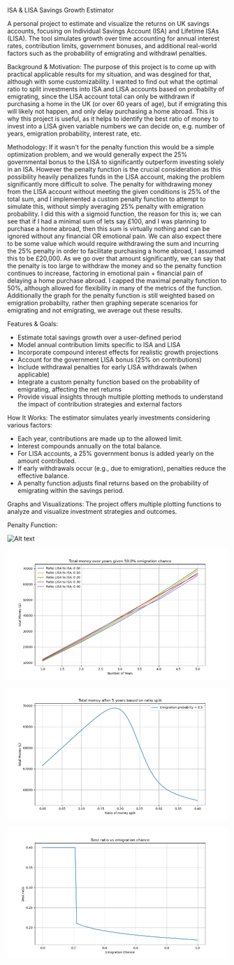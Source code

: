 ISA & LISA Savings Growth Estimator

A personal project to estimate and visualize the returns on UK savings accounts, focusing on Individual Savings Account (ISA) and Lifetime ISAs (LISA). The tool simulates growth over time accounting for annual interest rates, contribution limits, government bonuses, and additional real-world factors such as the probability of emigrating and withdrawl penalties. 

Background & Motivation:
The purpose of this project is to come up with practical applicable results for my situation, and was desgined for that, although with some customizability. I wanted to find out what the optimal ratio to split investments into ISA and LISA accounts based on probabilty of emigrating, since the LISA account total can only be withdrawn if purchasing a home in the UK (or over 60 years of age), but if emigrating this will likely not happen, and only delay purchasing a home abroad. This is why this project is useful, as it helps to identify the best ratio of money to invest into a LISA given variable numbers we can decide on, e.g. number of years, emigration probability, interest rate, etc.

Methodology:
If it wasn't for the penalty function this would be a simple optimization problem, and we would generally expect the 25% governmental bonus to the LISA to significantly outperform investing solely in an ISA. However the penalty function is the crucial consideration as this possibility heavily penalizes funds in the LISA account, making the problem significantly more difficult to solve. The penalty for withdrawing money from the LISA account without meeting the given conditions is 25% of the total sum, and I implemented a custom penalty function to attempt to simulate this, without simply averaging 25% penalty with emigration probability. I did this with a sigmoid function, the reason for this is; we can see that if I had a minimal sum of lets say £100, and I was planning to purchase a home abroad, then this sum is virtually nothing and can be ignored without any financial OR emotional pain. We can also expect there to be some value which would require withdrawing the sum and incurring the 25% penalty in order to facilitate purchasing a home abroad, I assumed this to be £20,000. As we go over that amount significantly, we can say that the penalty is too large to withdraw the money and so the penalty function continues to increase, factoring in emotional pain + financial pain of delaying a home purchase abroad. I capped the maximal penalty function to 50%, although allowed for flexibility in many of the metrics of the function. Additionally the graph for the penalty function is still weighted based on emigration probabilty, rather then graphing seperate scenarios for emigrating and not emigrating, we average out these results.


Features & Goals:
- Estimate total savings growth over a user-defined period
- Model annual contribution limits specific to ISA and LISA
- Incorporate compound interest effects for realistic growth projections
- Account for the government LISA bonus (25% on contributions)
- Include withdrawal penalties for early LISA withdrawals (when applicable)
- Integrate a custom penalty function based on the probability of emigrating, affecting the net returns
- Provide visual insights through multiple plotting methods to understand the impact of contribution strategies and external factors

How It Works:
The estimator simulates yearly investments considering various factors:
- Each year, contributions are made up to the allowed limit.
- Interest compounds annually on the total balance.
- For LISA accounts, a 25% government bonus is added yearly on the amount contributed.
- If early withdrawals occur (e.g., due to emigration), penalties reduce the effective balance.
- A penalty function adjusts final returns based on the probability of emigrating within the savings period.

Graphs and Visualizations:
The project offers multiple plotting functions to analyze and visualize investment strategies and outcomes.

Penalty Function:

![Alt text](penalty_functin_centred_at_0.png)


![Alt text](images/money_over_years.png)

![Alt text](images/total_money_vs_ratio_split.png)

![Alt text](images/ideal_ratio_vs_emigration_chance.png)
